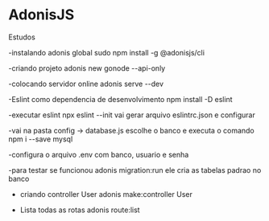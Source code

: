 # AdonisJS
Estudos

-instalando adonis global
sudo npm install -g @adonisjs/cli

-criando projeto
adonis new gonode --api-only

-colocando servidor online
adonis serve --dev

-Eslint como dependencia de desenvolvimento
npm install -D eslint

-executar eslint
npx eslint --init
vai gerar arquivo eslintrc.json e configurar

-vai na pasta config -> database.js escolhe o banco e executa o comando
npm i --save mysql

-configura o arquivo .env com banco, usuario e senha

-para testar se funcionou
adonis migration:run
ele cria as tabelas padrao no banco

- criando controller User
adonis make:controller User

- Lista todas as rotas
adonis route:list




